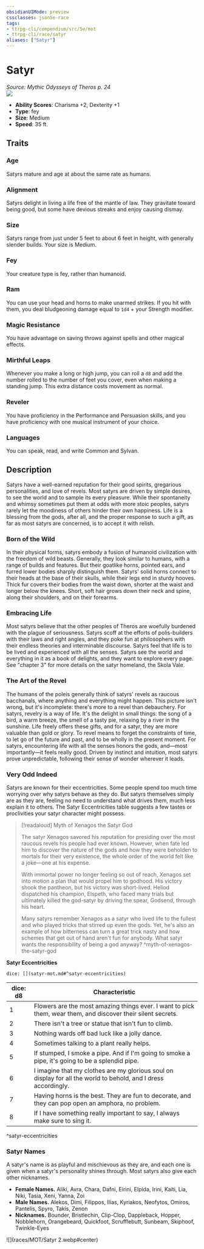 ```yaml
---
obsidianUIMode: preview
cssclasses: json5e-race
tags:
- ttrpg-cli/compendium/src/5e/mot
- ttrpg-cli/race/satyr
aliases: ["Satyr"]
---
```

# Satyr
*Source: Mythic Odysseys of Theros p. 24*  
![](races/MOT/Satyr.webp#right)  

- **Ability Scores**: Charisma +2, Dexterity +1
- **Type**: fey
- **Size**: Medium
- **Speed**: 35 ft.

## Traits

### Age

Satyrs mature and age at about the same rate as humans.

### Alignment

Satyrs delight in living a life free of the mantle of law. They gravitate toward being good, but some have devious streaks and enjoy causing dismay.

### Size

Satyrs range from just under 5 feet to about 6 feet in height, with generally slender builds. Your size is Medium.

### Fey

Your creature type is fey, rather than humanoid.

### Ram

You can use your head and horns to make unarmed strikes. If you hit with them, you deal bludgeoning damage equal to `1d4` + your Strength modifier.

### Magic Resistance

You have advantage on saving throws against spells and other magical effects.

### Mirthful Leaps

Whenever you make a long or high jump, you can roll a `d8` and add the number rolled to the number of feet you cover, even when making a standing jump. This extra distance costs movement as normal.

### Reveler

You have proficiency in the Performance and Persuasion skills, and you have proficiency with one musical instrument of your choice.

### Languages

You can speak, read, and write Common and Sylvan.

## Description

Satyrs have a well-earned reputation for their good spirits, gregarious personalities, and love of revels. Most satyrs are driven by simple desires, to see the world and to sample its every pleasure. While their spontaneity and whimsy sometimes put them at odds with more stoic peoples, satyrs rarely let the moodiness of others hinder their own happiness. Life is a blessing from the gods, after all, and the proper response to such a gift, as far as most satyrs are concerned, is to accept it with relish.

### Born of the Wild

In their physical forms, satyrs embody a fusion of humanoid civilization with the freedom of wild beasts. Generally, they look similar to humans, with a range of builds and features. But their goatlike horns, pointed ears, and furred lower bodies sharply distinguish them. Satyrs' solid horns connect to their heads at the base of their skulls, while their legs end in sturdy hooves. Thick fur covers their bodies from the waist down, shorter at the waist and longer below the knees. Short, soft hair grows down their neck and spine, along their shoulders, and on their forearms.

### Embracing Life

Most satyrs believe that the other peoples of Theros are woefully burdened with the plague of seriousness. Satyrs scoff at the efforts of polis-builders with their laws and right angles, and they poke fun at philosophers with their endless theories and interminable discourse. Satyrs feel that life is to be lived and experienced with all the senses. Satyrs see the world and everything in it as a book of delights, and they want to explore every page. See "chapter 3" for more details on the satyr homeland, the Skola Vale.

### The Art of the Revel

The humans of the poleis generally think of satyrs' revels as raucous bacchanals, where anything and everything might happen. This picture isn't wrong, but it's incomplete: there's more to a revel than debauchery. For satyrs, revelry is a way of life. It's the delight in small things: the song of a bird, a warm breeze, the smell of a tasty pie, relaxing by a river in the sunshine. Life freely offers these gifts, and for a satyr, they are more valuable than gold or glory. To revel means to forget the constraints of time, to let go of the future and past, and to be wholly in the present moment. For satyrs, encountering life with all the senses honors the gods, and—most importantly—it feels really good. Driven by instinct and intuition, most satyrs prove unpredictable, following their sense of wonder wherever it leads.

### Very Odd Indeed

Satyrs are known for their eccentricities. Some people spend too much time worrying over why satyrs behave as they do. But satyrs themselves simply are as they are, feeling no need to understand what drives them, much less explain it to others. The Satyr Eccentricities table suggests a few tastes or proclivities your satyr character might possess.

> [!readaloud] Myth of Xenagos the Satyr God
> 
> 
> The satyr Xenagos savored his reputation for presiding over the most raucous revels his people had ever known. However, when fate led him to discover the nature of the gods and how they were beholden to mortals for their very existence, the whole order of the world felt like a joke—one at his expense.
> 
> With immortal power no longer feeling so out of reach, Xenagos set into motion a plan that would propel him to godhood. His victory shook the pantheon, but his victory was short-lived. Heliod dispatched his champion, Elspeth, who faced many trials but ultimately killed the god-satyr by driving the spear, Godsend, through his heart.
> 
> Many satyrs remember Xenagos as a satyr who lived life to the fullest and who played tricks that stirred up even the gods. Yet, he's also an example of how bitterness can turn a great trick nasty and how schemes that get out of hand aren't fun for anybody. What satyr wants the responsibility of being a god anyway?
^myth-of-xenagos-the-satyr-god

**Satyr Eccentricities**

`dice: [](satyr-mot.md#^satyr-eccentricities)`

| dice: d8 | Characteristic |
|----------|----------------|
| 1 | Flowers are the most amazing things ever. I want to pick them, wear them, and discover their silent secrets. |
| 2 | There isn't a tree or statue that isn't fun to climb. |
| 3 | Nothing wards off bad luck like a jolly dance. |
| 4 | Sometimes talking to a plant really helps. |
| 5 | If stumped, I smoke a pipe. And if I'm going to smoke a pipe, it's going to be a splendid pipe. |
| 6 | I imagine that my clothes are my glorious soul on display for all the world to behold, and I dress accordingly. |
| 7 | Having horns is the best. They are fun to decorate, and they can pop open an amphora, no problem. |
| 8 | If I have something really important to say, I always make sure to sing it. |
^satyr-eccentricities

### Satyr Names

A satyr's name is as playful and mischievous as they are, and each one is given when a satyr's personality shines through. Most satyrs also give each other nicknames.

- **Female Names.** Aliki, Avra, Chara, Dafni, Eirini, Elpida, Irini, Kaiti, Lia, Niki, Tasia, Xeni, Yanna, Zoi  
- **Male Names.** Alekos, Dimi, Filippos, Ilias, Kyriakos, Neofytos, Omiros, Pantelis, Spyro, Takis, Zenon  
- **Nicknames.** Bounder, Bristlechin, Clip-Clop, Dappleback, Hopper, Nobblehorn, Orangebeard, Quickfoot, Scrufflebutt, Sunbeam, Skiphoof, Twinkle-Eyes  


![](races/MOT/Satyr 2.webp#center)